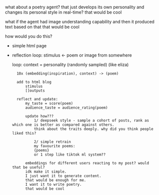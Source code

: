 
what about a poetry agent? 
that just develops its own personality
and changes its personal style in real-time?
that would be cool


what if the agent had image understanding capability
and then it produced text based on that
that would be cool



how would you do this?
- simple html page
- reflection loop:
    stimulus <- poem or image from somewhere
    
    loop:
        context = personality (randomly sampled) (like eliza)

        10x (embedding(inspiration), context) -> (poem)

        add to html blog
            stimulus
            []outputs
        
        reflect and update:
            my_taste = score(poem)
            audience_taste = audience_rating(poem)

            update how???
                1/ deepseek style - sample a cohort of posts, rank as which one is better as compared against others. 
                think about the traits deeply. why did you think people liked this?

                2/ simple retrain
                my favourite poems: 
                {poems}
                or 1 step like tiktok ml system??
            
            embeddings for different users reacting to my post? would that be useful? 
            idk make it simple.
            I just want it to generate content.
            that would be enough for me.
            I want it to write poetry.
            that would be cool



